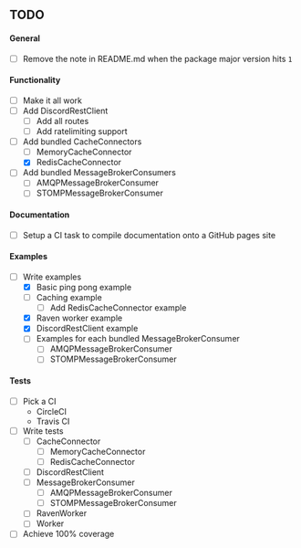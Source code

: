 ## TODO

#### General

- [ ] Remove the note in README.md when the package major version hits `1`

#### Functionality

- [ ] Make it all work
- [ ] Add DiscordRestClient
    - [ ] Add all routes
    - [ ] Add ratelimiting support
- [ ] Add bundled CacheConnectors
    - [ ] MemoryCacheConnector
    - [x] RedisCacheConnector
- [ ] Add bundled MessageBrokerConsumers
    - [ ] AMQPMessageBrokerConsumer
    - [ ] STOMPMessageBrokerConsumer

#### Documentation

- [ ] Setup a CI task to compile documentation onto a GitHub pages site

#### Examples

- [ ] Write examples
    - [x] Basic ping pong example
    - [ ] Caching example
        - [ ] Add RedisCacheConnector example
    - [x] Raven worker example
    - [x] DiscordRestClient example
    - [ ] Examples for each bundled MessageBrokerConsumer
        - [ ] AMQPMessageBrokerConsumer
        - [ ] STOMPMessageBrokerConsumer

#### Tests

- [ ] Pick a CI
    - CircleCI
    - Travis CI
- [ ] Write tests
    - [ ] CacheConnector
        - [ ] MemoryCacheConnector
        - [ ] RedisCacheConnector
    - [ ] DiscordRestClient
    - [ ] MessageBrokerConsumer
        - [ ] AMQPMessageBrokerConsumer
        - [ ] STOMPMessageBrokerConsumer
    - [ ] RavenWorker
    - [ ] Worker
- [ ] Achieve 100% coverage
